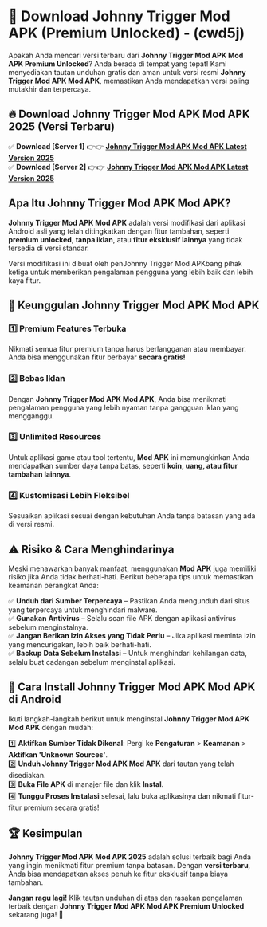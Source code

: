 

# 🎯 Download Johnny Trigger Mod APK (Premium Unlocked) -  (cwd5j) 

Apakah Anda mencari versi terbaru dari **Johnny Trigger Mod APK Mod APK Premium Unlocked**? Anda berada di tempat yang tepat! Kami menyediakan tautan unduhan gratis dan aman untuk versi resmi **Johnny Trigger Mod APK Mod APK**, memastikan Anda mendapatkan versi paling mutakhir dan terpercaya.

## 🔥 Download Johnny Trigger Mod APK Mod APK 2025 (Versi Terbaru)

✅ **Download [Server 1]** 👉👉 [**Johnny Trigger Mod APK Mod APK Latest Version 2025**](https://apkcomod.com?title=Johnny_Trigger_Mod_APK)  
✅ **Download [Server 2]** 👉👉 [**Johnny Trigger Mod APK Mod APK Latest Version 2025**](https://apkcomod.com?title=Johnny_Trigger_Mod_APK)  

## Apa Itu Johnny Trigger Mod APK Mod APK?

**Johnny Trigger Mod APK Mod APK** adalah versi modifikasi dari aplikasi Android asli yang telah ditingkatkan dengan fitur tambahan, seperti **premium unlocked**, **tanpa iklan**, atau **fitur eksklusif lainnya** yang tidak tersedia di versi standar.

Versi modifikasi ini dibuat oleh penJohnny Trigger Mod APKbang pihak ketiga untuk memberikan pengalaman pengguna yang lebih baik dan lebih kaya fitur.

## 🎯 Keunggulan Johnny Trigger Mod APK Mod APK

### 1️⃣ Premium Features Terbuka
Nikmati semua fitur premium tanpa harus berlangganan atau membayar. Anda bisa menggunakan fitur berbayar **secara gratis!**

### 2️⃣ Bebas Iklan
Dengan **Johnny Trigger Mod APK Mod APK**, Anda bisa menikmati pengalaman pengguna yang lebih nyaman tanpa gangguan iklan yang mengganggu.

### 3️⃣ Unlimited Resources
Untuk aplikasi game atau tool tertentu, **Mod APK** ini memungkinkan Anda mendapatkan sumber daya tanpa batas, seperti **koin, uang, atau fitur tambahan lainnya**.

### 4️⃣ Kustomisasi Lebih Fleksibel
Sesuaikan aplikasi sesuai dengan kebutuhan Anda tanpa batasan yang ada di versi resmi.

## ⚠️ Risiko & Cara Menghindarinya

Meski menawarkan banyak manfaat, menggunakan **Mod APK** juga memiliki risiko jika Anda tidak berhati-hati. Berikut beberapa tips untuk memastikan keamanan perangkat Anda:

✅ **Unduh dari Sumber Terpercaya** – Pastikan Anda mengunduh dari situs yang terpercaya untuk menghindari malware.  
✅ **Gunakan Antivirus** – Selalu scan file APK dengan aplikasi antivirus sebelum menginstalnya.  
✅ **Jangan Berikan Izin Akses yang Tidak Perlu** – Jika aplikasi meminta izin yang mencurigakan, lebih baik berhati-hati.  
✅ **Backup Data Sebelum Instalasi** – Untuk menghindari kehilangan data, selalu buat cadangan sebelum menginstal aplikasi.

## 📌 Cara Install Johnny Trigger Mod APK Mod APK di Android

Ikuti langkah-langkah berikut untuk menginstal **Johnny Trigger Mod APK Mod APK** dengan mudah:

1️⃣ **Aktifkan Sumber Tidak Dikenal**: Pergi ke **Pengaturan** > **Keamanan** > **Aktifkan 'Unknown Sources'**.  
2️⃣ **Unduh Johnny Trigger Mod APK Mod APK** dari tautan yang telah disediakan.  
3️⃣ **Buka File APK** di manajer file dan klik **Instal**.  
4️⃣ **Tunggu Proses Instalasi** selesai, lalu buka aplikasinya dan nikmati fitur-fitur premium secara gratis!

## 🏆 Kesimpulan

**Johnny Trigger Mod APK Mod APK 2025** adalah solusi terbaik bagi Anda yang ingin menikmati fitur premium tanpa batasan. Dengan **versi terbaru**, Anda bisa mendapatkan akses penuh ke fitur eksklusif tanpa biaya tambahan.

**Jangan ragu lagi!** Klik tautan unduhan di atas dan rasakan pengalaman terbaik dengan **Johnny Trigger Mod APK Mod APK Premium Unlocked** sekarang juga! 🚀

